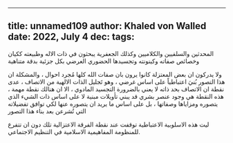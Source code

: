 
---
title: unnamed109
author: Khaled von Walled
date: 2022, July 4
dec:
tags:
---
المحدثين والسلفيين والكلاميين وكذلك الجعفرية يبحثون في ذات الاله وطبيعته ككيان وخصائص صفاته وكينونته وتجسيدها الحضوري العرضي بكل جزئية بدقة متناهية

ولا يدركون ان بعض المعتزلة كانوا يرون بان صفات الله كلها مُجرد احوال ، والمشكلة ان هذا التصور بُنيَ اعتباطياً على اساس غرضي ، وهو تَجليل الذات الالهية من الاتصاف ، عدى نقطة ان الاتصاف بحد ذاته لا يعني بالضرورة التجسيد المادوي ، الا ان هنالك نقطة مهمة ، هذه النقطة هي وجود عنصر بشري قد يبني تأويلات مبنية لا على اساس ذات الشيء الذي يتصوره ومزاياها وصفاتها ، بل على اساس ما يريد ان يتصوره عنها لكي توافق تفضيلاته التي تُشرعن بعد بناء هذا التصور

ليت هذه الاسلوبية الاعتباطية توقفت عند نقطة الفرقة الاعتزالية تلك دون ان تتفرع للمنظومة المفاهيمية الاسلامية في التنظيم الاجتماعي.



